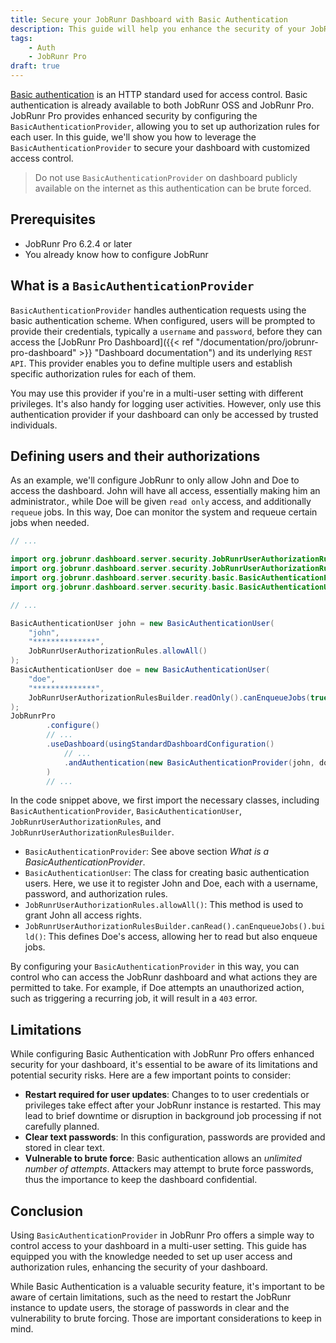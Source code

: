 ```yaml
---
title: Secure your JobRunr Dashboard with Basic Authentication
description: This guide will help you enhance the security of your JobRunr dashboard by setting up Basic Authentication. Control user access and authorization rules effectively.
tags:
    - Auth
    - JobRunr Pro
draft: true
---
```


[Basic authentication](https://en.wikipedia.org/wiki/Basic_access_authentication) is an HTTP standard used for access control. Basic authentication is already available to both JobRunr OSS and JobRunr Pro. JobRunr Pro provides enhanced security by configuring the `BasicAuthenticationProvider`, allowing you to set up authorization rules for each user. In this guide, we'll show you how to leverage the `BasicAuthenticationProvider` to secure your dashboard with customized access control.

> Do not use `BasicAuthenticationProvider` on dashboard publicly available on the internet as this authentication can be brute forced.

## Prerequisites
- JobRunr Pro 6.2.4 or later
- You already know how to configure JobRunr

## What is a `BasicAuthenticationProvider`
`BasicAuthenticationProvider` handles authentication requests using the basic authentication scheme. When configured, users will be prompted to provide their credentials, typically a `username` and `password`, before they can access the [JobRunr Pro Dashboard]({{< ref "/documentation/pro/jobrunr-pro-dashboard" >}} "Dashboard documentation") and its underlying `REST API`. This provider enables you to define multiple users and establish specific authorization rules for each of them.

You may use this provider if you're in a multi-user setting with different privileges. It's also handy for logging user activities. However, only use this authentication provider if your dashboard can only be accessed by trusted individuals.

## Defining users and their authorizations
As an example, we'll configure JobRunr to only allow John and Doe to access the dashboard. John will have all access, essentially making him an administrator., while Doe will be given `read only` access, and additionally `requeue` jobs. In this way, Doe can monitor the system and requeue certain jobs when needed.

```java
// ...

import org.jobrunr.dashboard.server.security.JobRunrUserAuthorizationRules;
import org.jobrunr.dashboard.server.security.JobRunrUserAuthorizationRulesBuilder;
import org.jobrunr.dashboard.server.security.basic.BasicAuthenticationProvider;
import org.jobrunr.dashboard.server.security.basic.BasicAuthenticationUser;

// ...

BasicAuthenticationUser john = new BasicAuthenticationUser(
    "john",
    "**************", 
    JobRunrUserAuthorizationRules.allowAll()
);
BasicAuthenticationUser doe = new BasicAuthenticationUser(
    "doe",
    "**************", 
    JobRunrUserAuthorizationRulesBuilder.readOnly().canEnqueueJobs(true).build()
);
JobRunrPro
        .configure()
        // ...
        .useDashboard(usingStandardDashboardConfiguration()
            // ...
            .andAuthentication(new BasicAuthenticationProvider(john, doe))
        )
        // ...
```

In the code snippet above, we first import the necessary classes, including `BasicAuthenticationProvider`, `BasicAuthenticationUser`, `JobRunrUserAuthorizationRules`, and `JobRunrUserAuthorizationRulesBuilder`.

- `BasicAuthenticationProvider`: See above section *What is a BasicAuthenticationProvider*.
- `BasicAuthenticationUser`: The class for creating basic authentication users. Here, we use it to register John and Doe, each with a username, password, and authorization rules.
- `JobRunrUserAuthorizationRules.allowAll()`: This method is used to grant John all access rights.
- `JobRunrUserAuthorizationRulesBuilder.canRead().canEnqueueJobs().build()`: This defines Doe's access, allowing her to read but also enqueue jobs.

By configuring your `BasicAuthenticationProvider` in this way, you can control who can access the JobRunr dashboard and what actions they are permitted to take. For example, if Doe attempts an unauthorized action, such as triggering a recurring job, it will result in a `403` error.

## Limitations

While configuring Basic Authentication with JobRunr Pro offers enhanced security for your dashboard, it's essential to be aware of its limitations and potential security risks. Here are a few important points to consider:

- **Restart required for user updates**: Changes to to user credentials or privileges take effect after your JobRunr instance is restarted. This may lead to brief downtime or disruption in background job processing if not carefully planned.
- **Clear text passwords**: In this configuration, passwords are provided and stored in clear text.
- **Vulnerable to brute force**: Basic authentication allows an *unlimited number of attempts*. Attackers may attempt to brute force passwords, thus the importance to keep the dashboard confidential.

## Conclusion

Using `BasicAuthenticationProvider` in JobRunr Pro offers a simple way to control access to your dashboard in a multi-user setting. This guide has equipped you with the knowledge needed to set up user access and authorization rules, enhancing the security of your dashboard.

While Basic Authentication is a valuable security feature, it's important to be aware of certain limitations, such as the need to restart the JobRunr instance to update users, the storage of passwords in clear and the vulnerability to brute forcing. Those are important considerations to keep in mind.